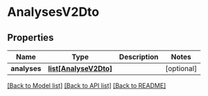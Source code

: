 # AnalysesV2Dto

## Properties
Name | Type | Description | Notes
------------ | ------------- | ------------- | -------------
**analyses** | [**list[AnalyseV2Dto]**](AnalyseV2Dto.md) |  | [optional] 

[[Back to Model list]](../README.md#documentation-for-models) [[Back to API list]](../README.md#documentation-for-api-endpoints) [[Back to README]](../README.md)

